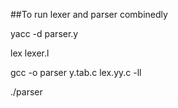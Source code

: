 ##To run lexer and parser combinedly

yacc -d parser.y

lex lexer.l

gcc -o parser y.tab.c lex.yy.c -ll

./parser
